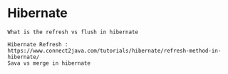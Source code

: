 # Hibernate 

    What is the refresh vs flush in hibernate
    
    Hibernate Refresh : https://www.connect2java.com/tutorials/hibernate/refresh-method-in-hibernate/
    Sava vs merge in hibernate
